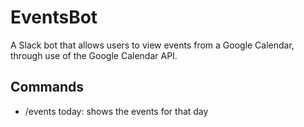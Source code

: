# EventsBot
A Slack bot that allows users to view events from a Google Calendar,
through use of the Google Calendar API.

## Commands
* /events today: shows the events for that day
